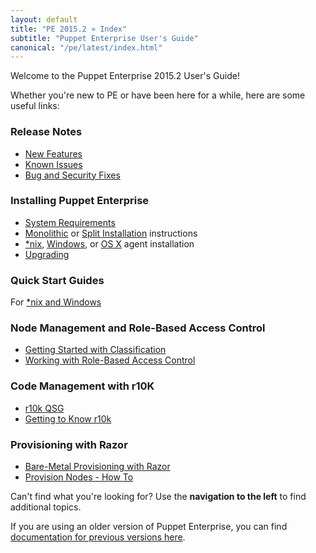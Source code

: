 ```yaml
---
layout: default
title: "PE 2015.2 » Index"
subtitle: "Puppet Enterprise User's Guide"
canonical: "/pe/latest/index.html"
---
```


Welcome to the Puppet Enterprise 2015.2 User's Guide!

Whether you're new to PE or have been here for a while, here are some useful links:

### Release Notes

* [New Features](./release_notes.html)
* [Known Issues](./release_notes_known_issues.html)
* [Bug and Security Fixes](./release_notes_security.html)

### Installing Puppet Enterprise

* [System Requirements](./install_system_requirements.html)
* [Monolithic](./install_pe_mono.html) or [Split Installation](./install_pe_split.html) instructions
* [*nix](./install_agents.html), [Windows](./install_windows.html), or [OS X](./install_osx.html) agent installation
* [Upgrading](./install_upgrading.html)


### Quick Start Guides

For [*nix and Windows](./quick_start.html)

### Node Management and Role-Based Access Control

* [Getting Started with Classification](./console_classes_groups_getting_started.html)
* [Working with Role-Based Access Control](./rbac_intro.html)


### Code Management with r10K

* [r10k QSG](./quick_start_r10k.html)
* [Getting to Know r10k](./r10k.html)

### Provisioning with Razor

* [Bare-Metal Provisioning with Razor](./razor_intro.html)
* [Provision Nodes - How To](./razor_using.html)

Can't find what you're looking for? Use the **navigation to the left** to find additional topics.

If you are using an older version of Puppet Enterprise, you can find [documentation for previous versions here](/pe/index.html).